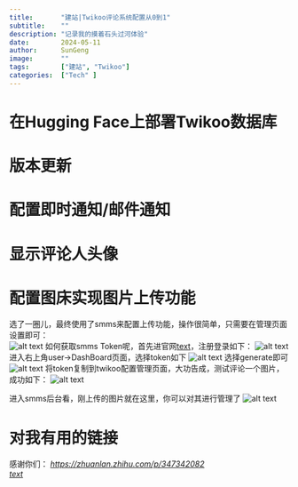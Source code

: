 ```yaml
---
title:       "建站|Twikoo评论系统配置从0到1"
subtitle:    ""
description: "记录我的摸着石头过河体验"
date:        2024-05-11
author:      SunGeng
image:       ""
tags:        ["建站", "Twikoo"]
categories:  ["Tech" ]
---
```


# 在Hugging Face上部署Twikoo数据库

# 版本更新

# 配置即时通知/邮件通知

# 显示评论人头像

# 配置图床实现图片上传功能
选了一圈儿，最终使用了smms来配置上传功能，操作很简单，只需要在管理页面设置即可：    
![alt text](/img/Sitebuild/1715411016122.png)
如何获取smms Token呢，首先进官网[text](https://sm.ms/)，注册登录如下：
![alt text](/img/Sitebuild/1715411206217.png)
进入右上角user->DashBoard页面，选择token如下
![alt text](/img/Sitebuild/1715411272099.png)
选择generate即可
![alt text](/img/Sitebuild/1715411399693.png)
将token复制到twikoo配置管理页面，大功告成，测试评论一个图片，成功如下：
![alt text](/img/Sitebuild/1715411535555.png)

进入smms后台看，刚上传的图片就在这里，你可以对其进行管理了
![alt text](/img/Sitebuild/1715411606358.png)

# 对我有用的链接
感谢你们：
*https://zhuanlan.zhihu.com/p/347342082*     
*[text](https://blog.zhheo.com/p/2e6bbbd0.html)* 
